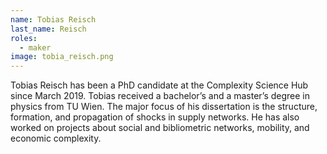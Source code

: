 ```yaml
---
name: Tobias Reisch
last_name: Reisch
roles:
  - maker
image: tobia_reisch.png
---
```

Tobias Reisch has been a PhD candidate at the Complexity Science Hub since March 2019. Tobias received a bachelor’s and a master’s degree in physics from TU Wien. The major focus of his dissertation is the structure, formation, and propagation of shocks in supply networks. He has also worked on projects about social and bibliometric networks, mobility, and economic complexity.